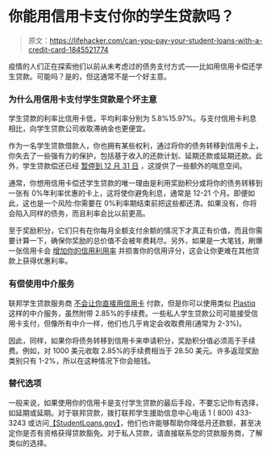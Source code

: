 # 你能用信用卡支付你的学生贷款吗？

> 原文：<https://lifehacker.com/can-you-pay-your-student-loans-with-a-credit-card-1845521774>

疫情的人们正在探索他们以前从未考虑过的债务支付方式——比如用信用卡偿还学生贷款。可能吗？是的，但这通常不是一个好主意。



### **为什么用信用卡支付学生贷款是个坏主意**

学生贷款的利率比信用卡低，平均利率分别为 5.8%15.97%。与支付信用卡利息相比，向学生贷款公司收取滞纳金也更便宜。

作为一名学生贷款借款人，你也拥有某些权利，通过将你的债务转移到信用卡上，你失去了一些强有力的保护，包括基于收入的还款计划、延期还款或延期还款。此外，学生贷款偿还已经 [暂停到 12 月 31 日](https://studentaid.gov/announcements-events/coronavirus/#:~:text=On%20Aug.,flexibilities%20for%20federal%20student%20loans.) ，这提供了一些额外的喘息空间。

通常，你想用信用卡偿还学生贷款的唯一理由是利用奖励积分或将你的债务转移到一张有 0%年利率优惠的卡上，这将使你避免利息，通常是 12-21 个月。即便如此，这也是一个风险:你需要在 0%利率期结束前把这些都还清。如果没有，你将会陷入同样的债务，而且利率会比以前更高。

至于奖励积分，它们只有在你每月全额支付余额的情况下才真正有价值，而且你需要计算一下，确保你奖励的总价值不会被年费耗尽。另外，如果是一大笔钱，刷爆一张信用卡会 [增加你的信用利用率](https://lifehacker.com/why-you-should-aim-for-1-credit-utilization-1844489591) 并损害你的信用评分，这会让你更难在其他贷款上获得优惠利率。

### **有偿使用中介服务**

联邦学生贷款服务商 [不会让你直接用信用卡](https://tfm.fiscal.treasury.gov/v1/p5/c700.html) 付款，但是你可以使用类似 [Plastiq](https://www.plastiq.com) 这样的中介服务，虽然附带 2.85%的手续费。一些私人学生贷款公司可能接受信用卡支付，但像所有中介一样，他们也几乎肯定会收取费用(通常为 2-3%)。

因此，同样，如果你将债务转移到信用卡来申请积分，奖励积分值必须高于手续费。例如，对 1000 美元收取 2.85%的手续费相当于 28.50 美元。许多返现奖励类别只有 1-2%，所以在这种情况下你会赔钱。

### **替代选项**

一般来说，如果使用你的信用卡是支付学生贷款的最后手段，不要忘记你有选择，如延期或延期。对于联邦贷款，拨打联邦学生援助信息中心电话 1 ( 800) 433-3243 或访问[【StudentLoans.gov】](https://studentloans.gov/myDirectLoan/index.action)，他们也许能够帮助你降低月还款额，甚至决定你是否有资格获得贷款豁免。对于私人贷款，请直接联系您的贷款服务商，了解类似的选择。